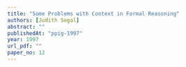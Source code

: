 ```yaml
---
title: "Some Problems with Context in Formal Reasoning"
authors: [Judith Segal]
abstract: ""
publishedAt: "ppig-1997"
year: 1997
url_pdf: ""
paper_no: 12
---
```

